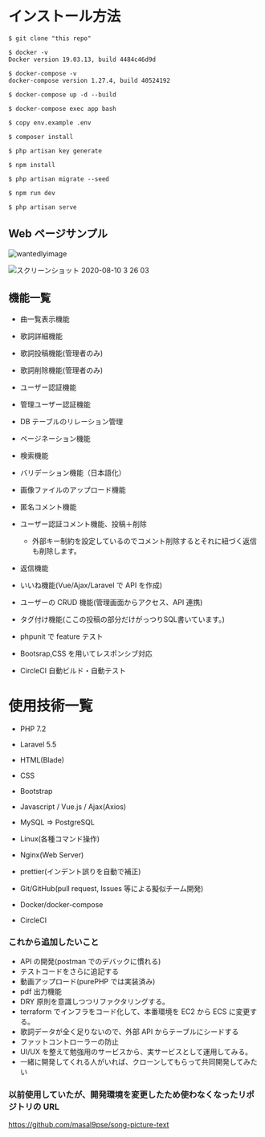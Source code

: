 # インストール方法

```
$ git clone "this repo"

$ docker -v
Docker version 19.03.13, build 4484c46d9d

$ docker-compose -v
docker-compose version 1.27.4, build 40524192

$ docker-compose up -d --build

$ docker-compose exec app bash

$ copy env.example .env

$ composer install

$ php artisan key generate

$ npm install

$ php artisan migrate --seed

$ npm run dev

$ php artisan serve
```

## Web ページサンプル

![wantedlyimage](https://user-images.githubusercontent.com/51937772/89991779-4acc7900-dcbf-11ea-8f55-08d89b96dc0a.png)

![スクリーンショット 2020-08-10 3 26 03](https://user-images.githubusercontent.com/51937772/89739154-3fa7fc00-dab9-11ea-8306-317996706339.png)

## 機能一覧

- 曲一覧表示機能

- 歌詞詳細機能

- 歌詞投稿機能(管理者のみ)

- 歌詞削除機能(管理者のみ)

- ユーザー認証機能

- 管理ユーザー認証機能

- DB テーブルのリレーション管理

- ページネーション機能

- 検索機能

- バリデーション機能（日本語化）

- 画像ファイルのアップロード機能

- 匿名コメント機能

- ユーザー認証コメント機能、投稿＋削除

  - 外部キー制約を設定しているのでコメント削除するとそれに紐づく返信も削除します。

- 返信機能

- いいね機能(Vue/Ajax/Laravel で API を作成)

- ユーザーの CRUD 機能(管理画面からアクセス、API 連携)

- タグ付け機能(ここの投稿の部分だけがっつりSQL書いています。)

- phpunit で feature テスト

- Bootsrap,CSS を用いてレスポンシブ対応

- CircleCI 自動ビルド・自動テスト

# 使用技術一覧

- PHP 7.2

* Laravel 5.5

* HTML(Blade)

* CSS

* Bootstrap

* Javascript / Vue.js / Ajax(Axios)

* MySQL => PostgreSQL

- Linux(各種コマンド操作)

- Nginx(Web Server)

* prettier(インデント誤りを自動で補正)

- Git/GitHub(pull request, Issues 等による擬似チーム開発)

* Docker/docker-compose

- CircleCI


### これから追加したいこと

- API の開発(postman でのデバックに慣れる)
- テストコードをさらに追記する
- 動画アップロード(purePHP では実装済み)
- pdf 出力機能
- DRY 原則を意識しつつリファクタリングする。
- terraform でインフラをコード化して、本番環境を EC2 から ECS に変更する。
- 歌詞データが全く足りないので、外部 API からテーブルにシードする
- ファットコントローラーの防止
- UI/UX を整えて勉強用のサービスから、実サービスとして運用してみる。
- 一緒に開発してくれる人がいれば、クローンしてもらって共同開発してみたい

### 以前使用していたが、開発環境を変更したため使わなくなったリポジトリの URL

https://github.com/masal9pse/song-picture-text
